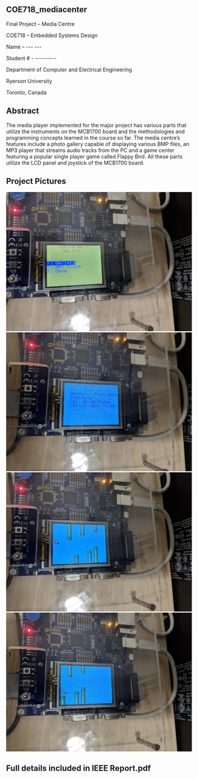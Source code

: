 ## COE718_mediacenter

Final Project – Media Centre

COE718 – Embedded Systems Design

Name – --- ---

Student # - ---------

Department of Computer and Electrical Engineering

Ryerson University

Toronto, Canada


## Abstract 
The media player implemented for the major project has various parts that utilize the instruments on the MCB1700 board and the methodologies and programming concepts learned in the course so far. The media centre’s features include a photo gallery capable of displaying various BMP files, an MP3 player that streams audio tracks from the PC and a game center featuring a popular single player game called Flappy Bird. All these parts utilize the LCD panel and joystick of the MCB1700 board. 

## Project Pictures
![](pictures/menu.jpg)
![](pictures/game%20menu.jpg)
![](pictures/game1.jpg)
![](pictures/game2.jpg)

## Full details included in IEEE Report.pdf

